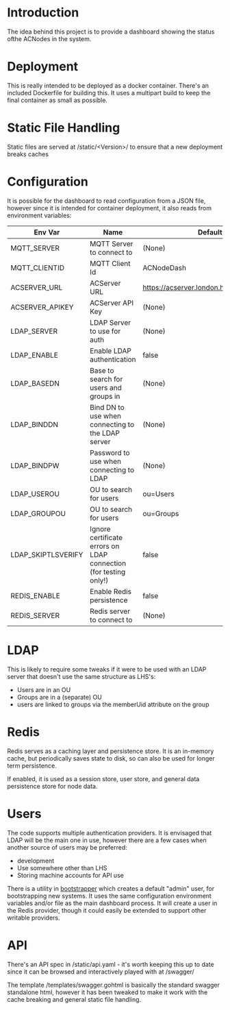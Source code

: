 Introduction
===
The idea behind this project is to provide a dashboard showing the status ofthe ACNodes in the system.

Deployment
===
This is really intended to be deployed as a docker container. There's an included Dockerfile for building this. It uses a multipart build to keep the final container as small as possible.

Static File Handling
===
Static files are served at /static/&lt;Version&gt;/ to ensure that a new deployment breaks caches

Configuration
===
It is possible for the dashboard to read configuration from a JSON file, however since it is intended for container deployment, it also reads from environment variables:

| Env Var | Name | Default |
| -- | -- | -- |
| MQTT_SERVER | MQTT Server to connect to | (None) |
| MQTT_CLIENTID | MQTT Client Id | ACNodeDash |
| ACSERVER_URL | ACServer URL | https://acserver.london.hackspace.org.uk |
| ACSERVER_APIKEY | ACServer API Key | (None) |
| LDAP_SERVER | LDAP Server to use for auth | (None) |
| LDAP_ENABLE | Enable LDAP authentication| false |
| LDAP_BASEDN | Base to search for users and groups in | (None) |
| LDAP_BINDDN | Bind DN to use when connecting to the LDAP server | (None) |
| LDAP_BINDPW | Password to use when connecting to LDAP | (None) |
| LDAP_USEROU | OU to search for users | ou=Users |
| LDAP_GROUPOU | OU to search for users | ou=Groups |
| LDAP_SKIPTLSVERIFY | Ignore certificate errors on LDAP connection (for testing only!) | false |
| REDIS_ENABLE | Enable Redis persistence | false |
| REDIS_SERVER | Redis server to connect to | (None) |

LDAP
===
This is likely to require some tweaks if it were to be used with an LDAP server
that doesn't use the same structure as LHS's:
* Users are in an OU
* Groups are in a (separate) OU
* users are linked to groups via the memberUid attribute on the group

Redis
====
Redis serves as a caching layer and persistence store. It is an in-memory cache, but periodically saves
state to disk, so can also be used for longer term persistence. 

If enabled, it is used as a session store, user store, and general
data persistence store for node data.

Users
====
The code supports multiple authentication providers. It is envisaged that LDAP will be the
main one in use, however there are a few cases when another source of users may be preferred:
* development
* Use somewhere other than LHS
* Storing machine accounts for API use

There is a utility in [bootstrapper](bootstrapper) which creates a
default "admin" user, for bootstrapping new systems. It uses the same configuration environment variables and/or file as 
the main dashboard process. It will create a user in the Redis provider, though
it could easily be extended to support other writable providers.

API
===
There's an API spec in /static/api.yaml - it's worth keeping this up to date since it can be browsed and interactively played with at /swagger/

The template /templates/swagger.gohtml is basically the standard swagger standalone html,
however it has been tweaked to make it work with the cache breaking and general static file handling. 